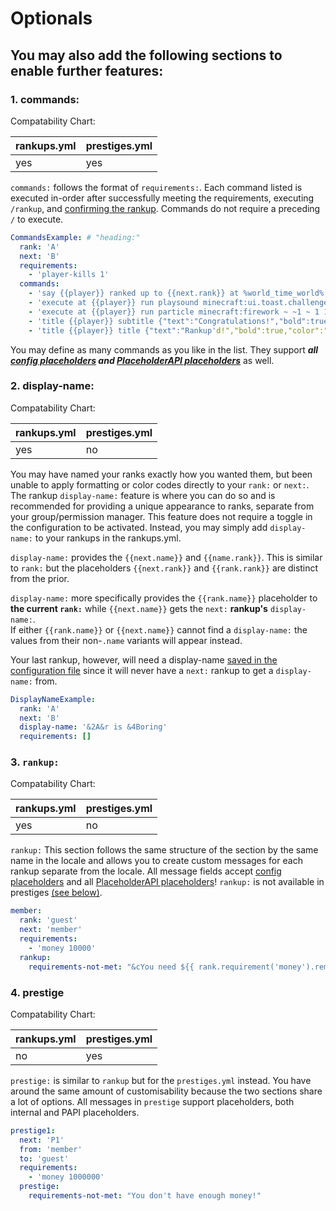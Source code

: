 # Optionals
## You may also add the following sections to enable further features:
### 1. commands:
Compatability Chart:

rankups.yml | prestiges.yml
--- | ---
yes | yes

`commands:` follows the format of `requirements:`. Each command listed is executed in-order after successfully meeting the requirements, executing `/rankup`, and [confirming the rankup](https://github.com/okx-code/Rankup3/blob/master/src/main/resources/config.yml#L51). Commands do not require a preceding `/` to execute. 
```yaml
CommandsExample: # "heading:"
  rank: 'A'
  next: 'B'
  requirements:
    - 'player-kills 1'
  commands:
    - 'say {{player}} ranked up to {{next.rank}} at %world_time_world% in world: %world_name_world%' # requires PAPI and /papi ecloud download world
    - 'execute at {{player}} run playsound minecraft:ui.toast.challenge_complete player {{player}} ~ ~ ~' # plays a sound for the player
    - 'execute at {{player}} run particle minecraft:firework ~ ~1 ~ 1 1 1 0 30 normal' # makes a firework particle cloud on the player
    - 'title {{player}} subtitle {"text":"Congratulations!","bold":true,"color":"aqua"}' # adds a subtitle to the player's screen
    - 'title {{player}} title {"text":"Rankup'd!","bold":true,"color":"light_purple"}' # adds a title to the player's screen
```  
You may define as many commands as you like in the list. They support ***all [config placeholders](../Config-Placeholders.md) and [PlaceholderAPI placeholders](https://github.com/PlaceholderAPI/PlaceholderAPI/wiki/Placeholders)*** as well.
### 2. display-name:
Compatability Chart:

rankups.yml | prestiges.yml
--- | ---
yes | no

You may have named your ranks exactly how you wanted them, but been unable to apply formatting or color codes directly to your `rank:` or `next:`.  
The rankup `display-name:` feature is where you can do so and is recommended for providing a unique appearance to ranks, separate from your group/permission manager. This feature does not require a toggle in the configuration to be activated. Instead, you may simply add `display-name:` to your rankups in the rankups.yml.
 
`display-name:` provides the `{{next.name}}` and `{{name.rank}}`. This is similar to `rank:` but the placeholders `{{next.rank}}` and `{{rank.rank}}` are distinct from the prior.  

`display-name:` more specifically provides the `{{rank.name}}` placeholder to **the current `rank:`** while `{{next.name}}` gets the `next:` **rankup's** `display-name:`.  
If either `{{rank.name}}` or `{{next.name}}` cannot find a `display-name:` the values from their non-`.name` variants will appear instead.

Your last rankup, however, will need a display-name [saved in the configuration file](https://github.com/okx-code/Rankup3/blob/master/src/main/resources/config.yml#L96) since it will never have a `next:` rankup to get a `display-name:` from.     
```yaml
DisplayNameExample:
  rank: 'A'
  next: 'B'
  display-name: '&2A&r is &4Boring'
  requirements: []
```

### 3. `rankup:`
Compatability Chart:

rankups.yml | prestiges.yml
--- | ---
yes | no

`rankup:` This section follows the same structure of the section by the same name in the locale and allows you to create custom messages for each rankup separate from the locale. All message fields accept [config placeholders](../Config-Placeholders.md) and all [PlaceholderAPI placeholders](https://github.com/PlaceholderAPI/PlaceholderAPI/wiki/Placeholders)! `rankup:` is not available in prestiges [(see below)](./How-to-prestiges.yml.md#message-me).  
```yaml
member:
  rank: 'guest'
  next: 'member'
  requirements:
    - 'money 10000'
  rankup:
    requirements-not-met: "&cYou need ${{ rank.requirement('money').remaining | money }} more money to rankup."
```

### 4. prestige
Compatability Chart:

rankups.yml | prestiges.yml
--- | ---
no | yes

`prestige:` is similar to `rankup` but for the `prestiges.yml` instead. You have around the same amount of customisability because the two sections share a lot of options. All messages in `prestige` support placeholders, both internal and PAPI placeholders.
```yaml
prestige1:
  next: 'P1'
  from: 'member'
  to: 'guest'
  requirements:
    - 'money 1000000'
  prestige:
    requirements-not-met: "You don't have enough money!"
```
